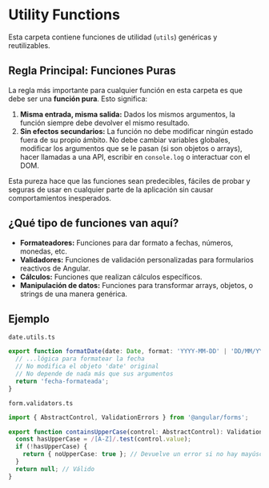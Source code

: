 # Utility Functions

Esta carpeta contiene funciones de utilidad (`utils`) genéricas y reutilizables.

## Regla Principal: Funciones Puras

La regla más importante para cualquier función en esta carpeta es que debe ser una **función pura**. Esto significa:

1.  **Misma entrada, misma salida:** Dados los mismos argumentos, la función siempre debe devolver el mismo resultado.
2.  **Sin efectos secundarios:** La función no debe modificar ningún estado fuera de su propio ámbito. No debe cambiar variables globales, modificar los argumentos que se le pasan (si son objetos o arrays), hacer llamadas a una API, escribir en `console.log` o interactuar con el DOM.

Esta pureza hace que las funciones sean predecibles, fáciles de probar y seguras de usar en cualquier parte de la aplicación sin causar comportamientos inesperados.

## ¿Qué tipo de funciones van aquí?

- **Formateadores:** Funciones para dar formato a fechas, números, monedas, etc.
- **Validadores:** Funciones de validación personalizadas para formularios reactivos de Angular.
- **Cálculos:** Funciones que realizan cálculos específicos.
- **Manipulación de datos:** Funciones para transformar arrays, objetos, o strings de una manera genérica.

## Ejemplo

`date.utils.ts`
```typescript
export function formatDate(date: Date, format: 'YYYY-MM-DD' | 'DD/MM/YYYY'): string {
  // ...lógica para formatear la fecha
  // No modifica el objeto 'date' original
  // No depende de nada más que sus argumentos
  return 'fecha-formateada';
}
```

`form.validators.ts`
```typescript
import { AbstractControl, ValidationErrors } from '@angular/forms';

export function containsUpperCase(control: AbstractControl): ValidationErrors | null {
  const hasUpperCase = /[A-Z]/.test(control.value);
  if (!hasUpperCase) {
    return { noUpperCase: true }; // Devuelve un error si no hay mayúscula
  }
  return null; // Válido
}
```
